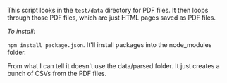 This script looks in the `test/data` directory for PDF files. It then loops through those PDF files, which are just HTML pages saved as PDF files.

*To install:*

`npm install package.json`. It'll install packages into the node_modules folder.

From what I can tell it doesn't use the data/parsed folder. It just creates a bunch of CSVs from the PDF files.
